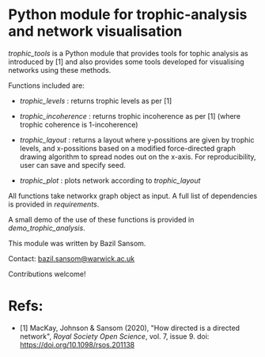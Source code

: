# Python module for trophic-analysis and network visualisation

*trophic_tools* is a Python module that provides tools for tophic analysis as introduced by [1] 
and also provides some tools developed for visualising networks using these methods.

Functions included are:

- *trophic_levels*       : returns trophic levels as per [1]

- *trophic_incoherence*  : returns trophic incoherence as per [1] (where trophic coherence is 1-incoherence)

- *trophic_layout*       : returns a layout where y-possitions are given by trophic levels, and x-possitions based on a modified force-directed graph drawing algorithm to spread nodes out on the x-axis. For reproducibility, user can save and specify seed.

- *trophic_plot*         : plots network according to *trophic_layout*

All functions take networkx graph object as input. A full list of dependencies is provided in *requirements*.

A small demo of the use of these functions is provided in *demo_trophic_analysis*.

This module was written by Bazil Sansom.

Contact: bazil.sansom@warwick.ac.uk

Contributions welcome!

# Refs:

- [1] MacKay, Johnson & Sansom (2020), "How directed is a directed network", *Royal Society Open Science*, vol. 7, issue 9. doi: https://doi.org/10.1098/rsos.201138

